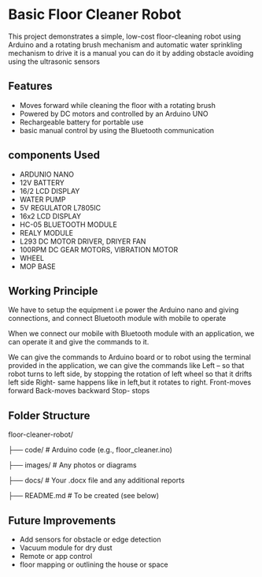 # Basic Floor Cleaner Robot

This project demonstrates a simple, low-cost floor-cleaning robot using Arduino and a rotating brush mechanism and automatic water sprinkling mechanism to drive it is a manual you can do it by adding obstacle avoiding using the ultrasonic sensors

## Features

- Moves forward while cleaning the floor with a rotating brush
- Powered by DC motors and controlled by an Arduino UNO
- Rechargeable battery for portable use
- basic manual control by using the Bluetooth communication 

## components Used

 
- ARDUNIO NANO
- 12V BATTERY
- 16/2 LCD DISPLAY
- WATER PUMP
- 5V REGULATOR L7805IC
- 16x2 LCD DISPLAY 
- HC-05 BLUETOOTH MODULE
- REALY MODULE
- L293 DC MOTOR DRIVER, DRIYER FAN
- 100RPM DC GEAR MOTORS, VIBRATION MOTOR
- WHEEL
- MOP BASE



## Working Principle

We have to setup the equipment i.e power the Arduino nano and giving connections, and connect Bluetooth module with mobile to operate

When we connect our mobile with Bluetooth module with an application, we can operate it and give the commands to it.


We can give the commands to Arduino board or to robot using the terminal provided in the application, we can give the commands like Left – so that robot turns to left side, by stopping the rotation of left wheel so that it drifts left side
Right- same happens like in left,but it rotates to right. Front-moves forward
Back-moves backward Stop- stops


## Folder Structure

floor-cleaner-robot/

├── code/                 # Arduino code (e.g., floor_cleaner.ino)

├── images/               # Any photos or diagrams

├── docs/                 # Your .docx file and any additional reports

├── README.md             # To be created (see below)

## Future Improvements

- Add sensors for obstacle or edge detection
- Vacuum module for dry dust
- Remote or app control
- floor mapping or outlining the house or space 

